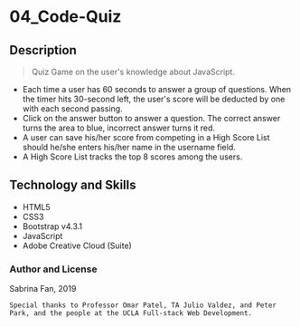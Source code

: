 # 04_Code-Quiz

## Description

>Quiz Game on the user's knowledge about JavaScript. 
* Each time a user has 60 seconds to answer a group of questions. When the timer hits 30-second left, the user's score will be deducted by one with each second passing.
* Click on the answer button to answer a question. The correct answer turns the area to blue, incorrect answer turns it red.
* A user can save his/her score from competing in a High Score List should he/she enters his/her name in the username field.
* A High Score List tracks the top 8 scores among the users.

## Technology and Skills

* HTML5
* CSS3
* Bootstrap v4.3.1
* JavaScript
* Adobe Creative Cloud (Suite)

### Author and License
Sabrina Fan, 2019

    Special thanks to Professor Omar Patel, TA Julio Valdez, and Peter Park, and the people at the UCLA Full-stack Web Development.